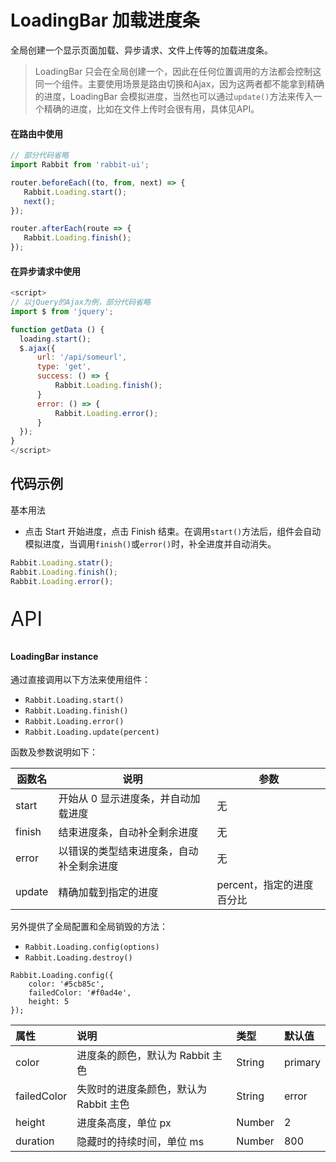 # LoadingBar 加载进度条

全局创建一个显示页面加载、异步请求、文件上传等的加载进度条。

> LoadingBar 只会在全局创建一个，因此在任何位置调用的方法都会控制这同一个组件。主要使用场景是路由切换和Ajax，因为这两者都不能拿到精确的进度，LoadingBar 会模拟进度，当然也可以通过`update()`方法来传入一个精确的进度，比如在文件上传时会很有用，具体见API。

#### 在路由中使用

 ```js
// 部分代码省略
import Rabbit from 'rabbit-ui';

router.beforeEach((to, from, next) => {
    Rabbit.Loading.start();
    next();
});

router.afterEach(route => {
    Rabbit.Loading.finish();
});
 ```

#### 在异步请求中使用

```js
<script>
// 以jQuery的Ajax为例，部分代码省略
import $ from 'jquery';

function getData () {
  loading.start();
  $.ajax({
      url: '/api/someurl',
      type: 'get',
      success: () => {
          Rabbit.Loading.finish();
      }
      error: () => {
          Rabbit.Loading.error();
      }
  });
}
</script>
```

## 代码示例

 基本用法

- 点击 Start 开始进度，点击 Finish 结束。在调用`start()`方法后，组件会自动模拟进度，当调用`finish()`或`error()`时，补全进度并自动消失。

```js
Rabbit.Loading.statr();
Rabbit.Loading.finish();
Rabbit.Loading.error();
```

<p style="font-size: 32px">API</p>

#### LoadingBar instance

通过直接调用以下方法来使用组件：

- `Rabbit.Loading.start()`
- `Rabbit.Loading.finish()`
- `Rabbit.Loading.error()`
- `Rabbit.Loading.update(percent)`

函数及参数说明如下：

| 函数名 | 说明                                     | 参数                      |
| ------ | ---------------------------------------- | ------------------------- |
| start  | 开始从 0 显示进度条，并自动加载进度      | 无                        |
| finish | 结束进度条，自动补全剩余进度             | 无                        |
| error  | 以错误的类型结束进度条，自动补全剩余进度 | 无                        |
| update | 精确加载到指定的进度                     | percent，指定的进度百分比 |

另外提供了全局配置和全局销毁的方法：

- `Rabbit.Loading.config(options)`
- `Rabbit.Loading.destroy()`

```
Rabbit.Loading.config({
    color: '#5cb85c',
    failedColor: '#f0ad4e',
    height: 5
});
```

| 属性        | 说明                                   | 类型   | 默认值  |
| :---------- | :------------------------------------- | :----- | :------ |
| color       | 进度条的颜色，默认为 Rabbit 主色       | String | primary |
| failedColor | 失败时的进度条颜色，默认为 Rabbit 主色 | String | error   |
| height      | 进度条高度，单位 px                    | Number | 2       |
| duration    | 隐藏时的持续时间，单位 ms              | Number | 800     |